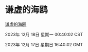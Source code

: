 # 谦虚的海鸥
[谦虚的海鸥](http://219.139.199.150:56308/qxdho/course/base/hotlink/index.php)

2023年 12月 18日 星期一 00:40:02 CST

2023年 12月 17日 星期日 16:40:02 GMT
